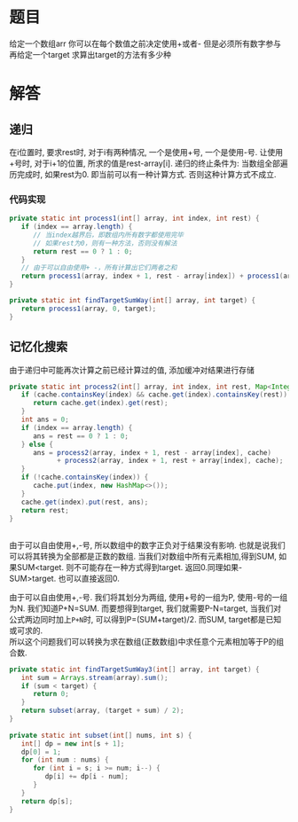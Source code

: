 # 题目
给定一个数组arr 你可以在每个数值之前决定使用+或者-
但是必须所有数字参与
再给定一个target 求算出target的方法有多少种

# 解答
## 递归
在i位置时, 要求rest时, 对于i有两种情况, 一个是使用+号, 一个是使用-号.
让使用+号时, 对于i+1的位置, 所求的值是rest-array\[i].
递归的终止条件为: 当数组全部遍历完成时, 如果rest为0. 即当前可以有一种计算方式. 否则这种计算方式不成立.
### 代码实现
```java
private static int process1(int[] array, int index, int rest) {  
   if (index == array.length) {  
      // 当index越界后，即数组内所有数字都使用完毕  
      // 如果rest为0，则有一种方法，否则没有解法      
      return rest == 0 ? 1 : 0;  
   }  
   // 由于可以自由使用+ -，所有计算出它们两者之和  
   return process1(array, index + 1, rest - array[index]) + process1(array, index + 1, rest + array[index]);  
}

private static int findTargetSumWay(int[] array, int target) {  
   return process1(array, 0, target);  
}
```

## 记忆化搜索
由于递归中可能再次计算之前已经计算过的值, 添加缓冲对结果进行存储
```java
private static int process2(int[] array, int index, int rest, Map<Integer, Map<Integer, Integer>> cache) {  
   if (cache.containsKey(index) && cache.get(index).containsKey(rest)) {  
      return cache.get(index).get(rest);  
   }  
   int ans = 0;  
   if (index == array.length) {  
      ans = rest == 0 ? 1 : 0;  
   } else {  
      ans = process2(array, index + 1, rest - array[index], cache)  
            + process2(array, index + 1, rest + array[index], cache);  
   }  
   if (!cache.containsKey(index)) {  
      cache.put(index, new HashMap<>());  
   }  
   cache.get(index).put(rest, ans);  
   return rest;  
}
```

## 
由于可以自由使用+,-号, 所以数组中的数字正负对于结果没有影响. 也就是说我们可以将其转换为全部都是正数的数组.
当我们对数组中所有元素相加,得到SUM, 如果SUM\<target. 则不可能存在一种方式得到target. 返回0.同理如果-SUM>target. 也可以直接返回0.

由于可以自由使用+,-号. 我们将其划分为两组, 使用+号的一组为P, 使用-号的一组为N. 我们知道P+N=SUM. 而要想得到target, 我们就需要P-N=target, 当我们对公式两边同时加上`P+N`时, 可以得到P=(SUM+target)/2. 而SUM, target都是已知或可求的.  
所以这个问题我们可以转换为求在数组(正数数组)中求任意个元素相加等于P的组合数.
```java
private static int findTargetSumWay3(int[] array, int target) {  
   int sum = Arrays.stream(array).sum();  
   if (sum < target) {  
      return 0;  
   }  
   return subset(array, (target + sum) / 2);  
}  
  
private static int subset(int[] nums, int s) {  
   int[] dp = new int[s + 1];  
   dp[0] = 1;  
   for (int num : nums) {  
      for (int i = s; i >= num; i--) {  
         dp[i] += dp[i - num];  
      }  
   }  
   return dp[s];  
}
```

